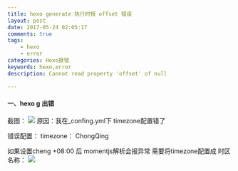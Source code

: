 ```yaml
---
title: hexo generate 执行时报 offset 错误
layout: post
date: 2017-05-24 02:05:17
comments: true
tags:
	- hexo
	- error
categories: Hexo报错
keywords: hexo,error
description: Cannot read property 'offset' of null

---
```

####  一、hexo g 出错
截图： <img src="/imgs/timezone.png"/>
原因：我在_confing.yml下 timezone配置错了  
<!--more-->
错误配置： timezone： ChongQing

如果设置cheng +08:00 后 momentjs解析会报异常
需要将timezone配置成 时区名称：
<img src="/imgs/timezone1.png" />
